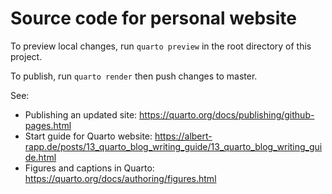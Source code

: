 # Source code for personal website

To preview local changes, run `quarto preview` in the root directory of this project.

To publish, run `quarto render` then push changes to master.

See: 
- Publishing an updated site: https://quarto.org/docs/publishing/github-pages.html
- Start guide for Quarto website: https://albert-rapp.de/posts/13_quarto_blog_writing_guide/13_quarto_blog_writing_guide.html
- Figures and captions in Quarto: https://quarto.org/docs/authoring/figures.html
